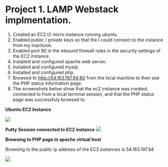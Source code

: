 # Project 1. LAMP Webstack implmentation.

1. Created an EC2 t2 micro instance running ubuntu.
2. Enabled public / private keys so that the I could connect to the instance from my macbook.
3. Enabled port 80 in the inbound firewall rules in the security settings of the EC2 instance.
4. Installed and configured apache web server.
5. Installed and configured mysql.
6. Installed and configured php.
7. Browsed to http://54.163.197.94:80 from the local machine to then see the PHP status information page.
8. The screenshots below show that the ec2 instance was created, connected to from a local terminal session,
   and that the PHP status page was successfuly browsed to. 

**Ubuntu EC2 Instance**

![](/Users/andy/PycharmProjects/dareyio-pbl/project1/EC2.jpg)

**Putty Session connected to EC2 instance**
![](/Users/andy/PycharmProjects/dareyio-pbl/project1/puttySession.jpg)

**Browsing to PHP page in apache virtual host**

Browsing to the  public ip address of the EC2 instances is 54.163.197.94

![](/Users/andy/PycharmProjects/dareyio-pbl/project1/php.jpg)

